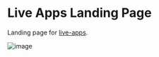 # Live Apps Landing Page
Landing page for [live-apps](https://jagalive.in/).

![image](https://user-images.githubusercontent.com/62920150/213074154-2f582a63-7e69-4163-b58e-14e76cddf0e1.png)
